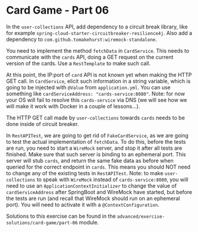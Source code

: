 # Card Game - Part 06


In the `user-collections` API, add dependency to a circuit break library,
like for example `spring-cloud-starter-circuitbreaker-resilience4j`.
Also add a dependency to `com.github.tomakehurst:wiremock-standalone`.



You need to implement the method `fetchData` in `CardService`.
This needs to communicate with the `cards` API, doing a GET request
on the current version of the cards. 
Use a `RestTemplate` to make such call.

At this point, the IP:port of `card` API is not known yet when making the HTTP GET call.
In `CardService`, elicit such information in a string variable, which is going to
be injected with `@Value` from `application.yml`.
You can use something like `cardServiceAddress: "cards-service:8080"`.
Note: for now your OS will fail to resolve this `cards-service` via DNS (we will see how we
will make it work with Docker in a couple of lessons...).

The HTTP GET call made by `user-collections` towards `cards` needs to be done inside
of circuit breaker.


In `RestAPITest`, we are going to get rid of `FakeCardService`, as
we are going to test the actual implementation of `fetchData`.
To do this, before the tests are run, you need to start a `WireMock` server,
and stop it after all tests are finished.
Make sure that such server is binding to an ephemeral port.
This server will stub `cards`, and return the same fake data as before 
when queried for the correct endpoint in `cards`.
This means you should NOT need to change any of the existing tests in `RestAPITest`.
Note: to make `user-collections` to speak with `WireMock` instead of `cards-service:8080`,
you will need to use an `ApplicationContextInitializer` to change the value
of `cardServiceAddress` after SpringBoot and WireMock have started, but before the
tests are run (and recall that WireMock should run on an ephemeral port).
You will need to activate it with a `@ContextConfiguration`.

Solutions to this exercise can be found in the 
`advanced/exercise-solutions/card-game/part-06` module.
  
 
